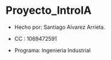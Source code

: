 # Proyecto_IntroIA

- Hecho por: Santiago Alvarez Arrieta.

- CC : 1069472591

- Programa: Ingenieria Industrial
